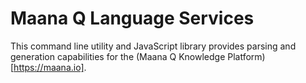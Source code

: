 # Maana Q Language Services

This command line utility and JavaScript library provides parsing and generation capabilities for the (Maana Q Knowledge Platform)[https://maana.io].
